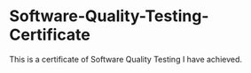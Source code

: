 # Software-Quality-Testing-Certificate
This is a certificate of Software Quality Testing I have achieved.
